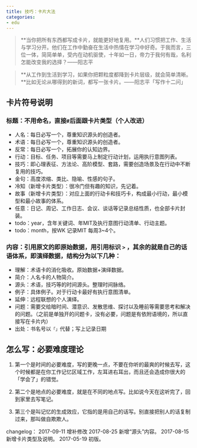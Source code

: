 ```yaml
---
title: 技巧：卡片大法
categories: 
- edu
---
```


> **当你把所有东西都写成卡片，就能更好地复用。**人们习惯把工作、生活与学习分开。他们在工作中勤奋在生活中热情在学习中好奇。于我而言，三位一体，简简单单，受内在动机驱使，十年如一日，帝力于我何有哉，名利怎能改变我的选择？——阳志平

> **从工作到生活到学习，如果你把颗粒度都降到卡片层级，就会简单清晰。**比如无论从哪得到的新词，都写一张卡片。——阳志平「写作十二问」


## 卡片符号说明
### 标题：不用命名，直接`#`后面跟卡片类型（个人改进）
	
- 人名：每日必写一个，尊重知识源头的创造者。
- 术语：每日必写一个，尊重知识源头的创造者。
- 反常：每日必写一个，拓展你的认知边界。
- 行动：目标、任务、项目等需要马上制定行动计划，运用执行意图列表。
- 技巧：即心理表征、方法论、高阶模型、套路，需要创造场景及在行动中不断复用的技巧。
- 金句：高度浓缩、类比、隐喻、性感的句子。
- 冷知（新增卡片类型）：很冷门但有趣的知识，先记着。
- 故事（新增卡片类型）：对应上面的行动卡和技巧卡，构成最小行动，最小模型和最小故事的体系。
- 任意：日记、周记、工作日志、会议、谈话等记录总结性质，也全部卡片封装。
- todo：year，含年关键词、年MIT及执行意图行动清单、行动主题。
- todo：month，按WK 记录MIT 每周3~4个。	

### 内容：引用原文的即原始数据，用引用标识 `>` ，其余的就是自己的话语体系，即演绎数据，结构分为以下几种：

- 理解：术语卡的消化吸收。原始数据+演绎数据。
- 简介：人名卡的人物简介。
- 源头：术语，技巧等的时间源头。整理时间脉络。
- 例子：具体例子。对于行动卡最好有执行意图清单。
- 延伸：远程联想的个人演绎。
- 问题：需要交给暗时间、潜意识、发散思维、探讨以及睡前等需要思考和解决的问题。（之前是单独开的问题卡，没有必要，问题是有依附语境的，所以直接写在卡片内）	
- 出处：书名号以`「」`代替；写上记录日期

## 怎么写：必要难度理论

1. 第一个是时间的必要难度，写的更晚一点，不要在你听的最爽的时候去写，这个时候都是在你工作记忆区域工作，左耳进右耳出，而且还会造成你很大的「学会了」的错觉。

2. 第二个是地点的必要难度，就是在不同的地点写。比如说今天在这听完了，回到家里去写笔记。

3. 第三个是叫记忆的生成效应，它指的是用自己的话写。别直接把别人的话复制过来，那叫做自欺欺人。


changelog：
2017-09-11 增补修改
2017-08-25 新增“源头”内容。
2017-08-15 新增卡片类型及说明。
2017-05-19 初版。


